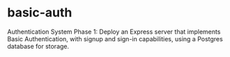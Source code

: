 # basic-auth
Authentication System Phase 1: Deploy an Express server that implements Basic Authentication, with signup and sign-in capabilities, using a Postgres database for storage.

